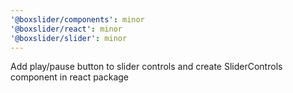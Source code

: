 ```yaml
---
'@boxslider/components': minor
'@boxslider/react': minor
'@boxslider/slider': minor
---
```


Add play/pause button to slider controls and create SliderControls component in react package

